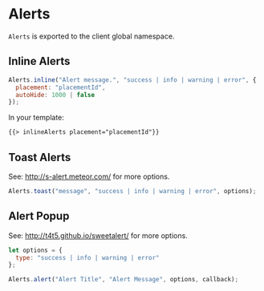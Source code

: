 # Alerts

`Alerts` is exported to the client global namespace.

## Inline Alerts

```js
Alerts.inline("Alert message.", "success | info | warning | error", {
  placement: "placementId",
  autoHide: 1000 | false
});
```

In your template:

```html
{{> inlineAlerts placement="placementId"}}
```

## Toast Alerts

See: http://s-alert.meteor.com/ for more options.

```js
Alerts.toast("message", "success | info | warning | error", options);
```

## Alert Popup

See: http://t4t5.github.io/sweetalert/ for more options.

```js
let options = {
  type: "success | info | warning | error"
};

Alerts.alert("Alert Title", "Alert Message", options, callback);
```
